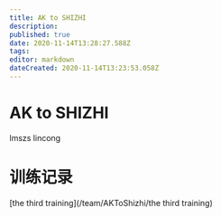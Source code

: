 ```yaml
---
title: AK to SHIZHI
description: 
published: true
date: 2020-11-14T13:28:27.588Z
tags: 
editor: markdown
dateCreated: 2020-11-14T13:23:53.058Z
---
```


# AK to SHIZHI
lmszs
lincong

# 训练记录
[the third training](/team/AKToShizhi/the third training)